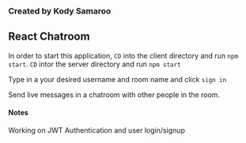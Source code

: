 ### Created by Kody Samaroo
## React Chatroom

In order to start this application, `CD` into the client directory and run `npm start`. `CD` intor the server directory and run `npm start`

Type in a your desired username and room name and click `sign in`

Send live messages in a chatroom with other people in the room.

#### Notes
Working on JWT Authentication and user login/signup

